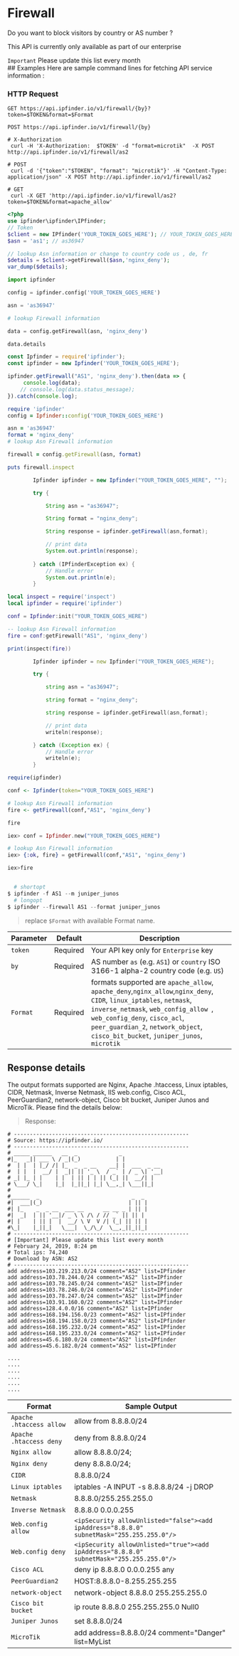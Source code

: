 # Firewall
Do you want to block visitors by country or  AS number ?

This API is currently only available as part of our enterprise


<aside class="notice">
<code>Important</code>  Please update this list every month
</aside>
## Examples
Here are sample command lines for fetching API service information :

### HTTP Request

`GET https://api.ipfinder.io/v1/firewall/{by}?token=$TOKEN&format=$Format`

`POST https://api.ipfinder.io/v1/firewall/{by}`

```shell
# X-Authorization
 curl -H 'X-Authorization:  $TOKEN' -d "format=microtik"  -X POST http://api.ipfinder.io/v1/firewall/as2

# POST
 curl -d '{"token":"$TOKEN", "format": "microtik"}' -H "Content-Type: application/json" -X POST http://api.ipfinder.io/v1/firewall/as2

# GET 
 curl -X GET 'http://api.ipfinder.io/v1/firewall/as2?token=$TOKEN&format=apache_allow'
```

```php
<?php
use ipfinder\ipfinder\IPfinder;
// Token
$client = new IPfinder('YOUR_TOKEN_GOES_HERE'); // YOUR_TOKEN_GOES_HERE
$asn = 'as1'; // as36947

// lookup Asn information or change to country code us , de, fr
$details = $client->getFirewall($asn,'nginx_deny');
var_dump($details);
```

```python
import ipfinder

config = ipfinder.config('YOUR_TOKEN_GOES_HERE')

asn = 'as36947'

# lookup Firewall information

data = config.getFirewall(asn, 'nginx_deny')

data.details
```

```javascript
const Ipfinder = require('ipfinder');
const ipfinder = new Ipfinder('YOUR_TOKEN_GOES_HERE');

ipfinder.getFirewall("AS1", 'nginx_deny').then(data => {
     console.log(data);
    // console.log(data.status_message);
}).catch(console.log);
```

```ruby
require 'ipfinder'
config = Ipfinder::config('YOUR_TOKEN_GOES_HERE')

asn = 'as36947'
format = 'nginx_deny'
# lookup Asn Firewall information

firewall = config.getFirewall(asn, format)

puts firewall.inspect
```

```java
        Ipfinder ipfinder = new Ipfinder("YOUR_TOKEN_GOES_HERE", "");

        try {

            String asn = "as36947";

            String format = "nginx_deny";

            String response = ipfinder.getFirewall(asn,format);

            // print data
            System.out.println(response);
            
        } catch (IPfinderException ex) {
            // Handle error
            System.out.println(e);
        }
```

```lua
local inspect = require('inspect')
local ipfinder = require('ipfinder')

conf = Ipfinder:init("YOUR_TOKEN_GOES_HERE")

-- lookup Asn Firewall information
fire = conf:getFirewall("AS1", 'nginx_deny')

print(inspect(fire))
```

```d
        Ipfinder ipfinder = new Ipfinder("YOUR_TOKEN_GOES_HERE");

        try {

            string asn = "as36947";

            string format = "nginx_deny";

            string response = ipfinder.getFirewall(asn,format);

            // print data
            writeln(response);

        } catch (Exception ex) {
            // Handle error
            writeln(e);
        }
```

```r
require(ipfinder)

conf <- Ipfinder(token="YOUR_TOKEN_GOES_HERE")

# lookup Asn Firewall information
fire <- getFirewall(conf,"AS1", 'nginx_deny')

fire
```

```elixir
iex> conf = Ipfinder.new("YOUR_TOKEN_GOES_HERE")

# lookup Asn Firewall information
iex> {:ok, fire} = getFirewall(conf,"AS1", 'nginx_deny')

iex>fire
```

```powershell

  # shortopt
$ ipfinder -f AS1 --m juniper_junos
  # longopt
$ ipfinder --firewall AS1 --format juniper_junos

```

>  replace `$Format` with available Format name.

Parameter | Default | Description
--------- | ------- | -----------
`token`   | Required | Your API key only for `Enterprise` key
`by`      | Required | AS number `as` (e.g. `AS1`) or `country` ISO 3166-1 alpha-2 country code (e.g. `US`)
`Format`  | Required | formats supported are `apache_allow`, `apache_deny`,`nginx_allow`,`nginx_deny`, `CIDR`, `linux_iptables`, `netmask`, `inverse_netmask`, `web_config_allow `, `web_config_deny`, `cisco_acl`, `peer_guardian_2`, `network_object`, `cisco_bit_bucket`, `juniper_junos`, `microtik`


## Response  details
The output formats supported are Nginx, Apache .htaccess, Linux iptables, CIDR, Netmask, Inverse Netmask, IIS web.config, Cisco ACL, PeerGuardian2, network-object, Cisco bit bucket, Juniper Junos and MicroTik. Please find the details below:

>  Response:

```
# -------------------------------------------------------
# Source: https://ipfinder.io/
# -------------------------------------------------------
# _____ ______   __  _             _
#|_   _|| ___ \ / _|(_)           | |
#  | |  | |_/ /| |_  _  _ __    __| |  ___  _ __
#  | |  |  __/ |  _|| || '_ \  / _` | / _ \| '__|
# _| |_ | |    | |  | || | | || (_| ||  __/| |
# \___/ \_|    |_|  |_||_| |_| \__,_| \___||_|
#
#______  _                             _  _
#|  ___|(_)                           | || |
#| |_    _  _ __  ___ __      __ __ _ | || |
#|  _|  | || '__|/ _ \ \ /\ / // _` || || |
#| |    | || |  |  __/ \ V  V /| (_| || || |
#\_|    |_||_|   \___|  \_/\_/  \__,_||_||_|
# -------------------------------------------------------
# [Important] Please update this list every month
# February 24, 2019, 8:24 pm
# Total ips: 74,240
# Download by ASN: AS2
# -------------------------------------------------------
add address=103.219.213.0/24 comment="AS2" list=IPfinder
add address=103.78.244.0/24 comment="AS2" list=IPfinder
add address=103.78.245.0/24 comment="AS2" list=IPfinder
add address=103.78.246.0/24 comment="AS2" list=IPfinder
add address=103.78.247.0/24 comment="AS2" list=IPfinder
add address=103.91.160.0/22 comment="AS2" list=IPfinder
add address=128.4.0.0/16 comment="AS2" list=IPfinder
add address=168.194.156.0/23 comment="AS2" list=IPfinder
add address=168.194.158.0/23 comment="AS2" list=IPfinder
add address=168.195.232.0/24 comment="AS2" list=IPfinder
add address=168.195.233.0/24 comment="AS2" list=IPfinder
add address=45.6.180.0/24 comment="AS2" list=IPfinder
add address=45.6.182.0/24 comment="AS2" list=IPfinder

....
....
....
....
....
....
```

Format                   | Sample Output
---------                |  -----------          |
`Apache .htaccess allow `| allow from 8.8.8.0/24 |
`Apache .htaccess deny  `| deny from 8.8.8.0/24  |
`Nginx allow`            | allow 8.8.8.0/24;     |
`Nginx deny`             | deny 8.8.8.0/24;      |
`CIDR`                   | 8.8.8.0/24            |
`Linux iptables `        | iptables -A INPUT -s 8.8.8.8/24 -j DROP  |
`Netmask`                | 8.8.8.0/255.255.255.0 |
`Inverse Netmask  `      | 8.8.8.0 0.0.0.255     |
`Web.config allow `      | `<ipSecurity allowUnlisted="false"><add ipAddress="8.8.8.0" subnetMask="255.255.255.0"/>` |
`Web.config deny  `      | `<ipSecurity allowUnlisted="true"><add ipAddress="8.8.8.0" subnetMask="255.255.255.0"/>` |
`Cisco ACL  `            | deny ip 8.8.8.0 0.0.0.255 any |
`PeerGuardian2  `        | HOST:8.8.8.0-8.255.255.255    |
`network-object `        | network-object 8.8.8.0 255.255.255.0 |
`Cisco bit bucket `      | ip route 8.8.8.0 255.255.255.0 Null0 |
`Juniper Junos  `        | set 8.8.8.0/24                       |
`MicroTik `              | add address=8.8.8.0/24 comment="Danger" list=MyList  |

